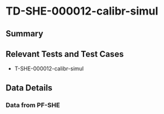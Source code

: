 # TD-SHE-000012-calibr-simul

## Summary



## Relevant Tests and Test Cases

* T-SHE-000012-calibr-simul

## Data Details



### Data from PF-SHE
